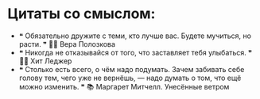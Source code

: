 # Цитаты со смыслом:
* ❝ Обязательно дружите с теми, кто лучше вас. Будете мучиться, но расти. ❞
🧑🏼 Вера Полозкова 
* ❝ Никогда не отказывайся от того, что заставляет тебя улыбаться. ❞
🧑🏼 Хит Леджер
* ❝ Столько есть всего, о чём надо подумать. Зачем забивать себе голову тем, чего уже не вернёшь, — надо думать о том, что ещё можно изменить. ❞
📚 Маргарет Митчелл. Унесённые ветром 
